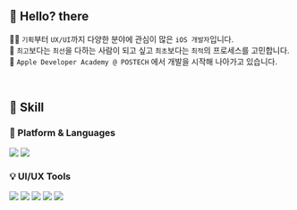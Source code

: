 ## 👋 Hello? there 
👩‍💻 `기획`부터 `UX/UI`까지 다양한 분야에 관심이 많은 `iOS 개발자`입니다.<br/>
💭 `최고`보다는 `최선`을 다하는 사람이 되고 싶고 `최초`보다는 `최적`의 프로세스를 고민합니다.<br/>
🍎 `Apple Developer Academy @ POSTECH` 에서 개발을 시작해 나아가고 있습니다.

<br/>

## 💪 Skill <br/>
### 📱 Platform & Languages
<img src="https://img.shields.io/badge/IOS-000000?style=flat-square&logo=Ios&logoColor=white"/>   <img src="https://img.shields.io/badge/Swift-f05138?style=flat-square&logo=Swift&logoColor=white"/>

### 💡 UI/UX Tools
<img src="https://img.shields.io/badge/Adobe XD-FF61F6?style=flat-square&logo=Adobe XD&logoColor=white"/>    <img src="https://img.shields.io/badge/Sketch-F7B500?style=flat-square&logo=Sketch&logoColor=white"/>    <img src="https://img.shields.io/badge/Figma-303030?style=flat-square&logo=Figma&logoColor=white"/>   <img src="https://img.shields.io/badge/Adobe Photoshop-31A8FF?style=flat-square&logo=Adobe Photoshop&logoColor=white"/>    <img src="https://img.shields.io/badge/Adobe Illustrator-FF9A00?style=flat-square&logo=Adobe Illustrator&logoColor=white"/> 

<br/>

